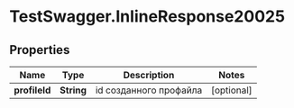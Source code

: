 # TestSwagger.InlineResponse20025

## Properties

Name | Type | Description | Notes
------------ | ------------- | ------------- | -------------
**profileId** | **String** | id созданного профайла | [optional] 


